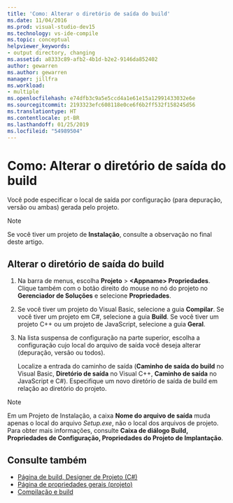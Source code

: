 ```yaml
---
title: 'Como: Alterar o diretório de saída do build'
ms.date: 11/04/2016
ms.prod: visual-studio-dev15
ms.technology: vs-ide-compile
ms.topic: conceptual
helpviewer_keywords:
- output directory, changing
ms.assetid: a8333c89-afb2-4b1d-b2e2-9146da852402
author: gewarren
ms.author: gewarren
manager: jillfra
ms.workload:
- multiple
ms.openlocfilehash: e74dfb3c9a5e5ccd4a1e61e15a12991433032e6e
ms.sourcegitcommit: 2193323efc608118e0ce6f6b2ff532f158245d56
ms.translationtype: HT
ms.contentlocale: pt-BR
ms.lasthandoff: 01/25/2019
ms.locfileid: "54989504"
---
```

# <a name="how-to-change-the-build-output-directory"></a>Como: Alterar o diretório de saída do build

Você pode especificar o local de saída por configuração (para depuração, versão ou ambas) gerada pelo projeto.

> [!NOTE]
> Se você tiver um projeto de **Instalação**, consulte a observação no final deste artigo.

## <a name="change-the-build-output-directory"></a>Alterar o diretório de saída do build

1.  Na barra de menus, escolha **Projeto** > **\<Appname> Propriedades**. Clique também com o botão direito do mouse no nó do projeto no **Gerenciador de Soluções** e selecione **Propriedades**.

2.  Se você tiver um projeto do Visual Basic, selecione a guia **Compilar**. Se você tiver um projeto em C#, selecione a guia **Build**. Se você tiver um projeto C++ ou um projeto de JavaScript, selecione a guia **Geral**.

3.  Na lista suspensa de configuração na parte superior, escolha a configuração cujo local do arquivo de saída você deseja alterar (depuração, versão ou todos).

     Localize a entrada do caminho de saída (**Caminho de saída do build** no Visual Basic, **Diretório de saída** no Visual C++, **Caminho de saída** no JavaScript e C#). Especifique um novo diretório de saída de build em relação ao diretório do projeto.

> [!NOTE]
> Em um Projeto de Instalação, a caixa **Nome do arquivo de saída** muda apenas o local do arquivo *Setup.exe*, não o local dos arquivos de projeto. Para obter mais informações, consulte **Caixa de diálogo Build, Propriedades de Configuração, Propriedades do Projeto de Implantação**.

## <a name="see-also"></a>Consulte também

- [Página de build, Designer de Projeto (C#)](../ide/reference/build-page-project-designer-csharp.md)
- [Página de propriedades gerais (projeto)](/cpp/ide/general-property-page-project)
- [Compilação e build](../ide/compiling-and-building-in-visual-studio.md)